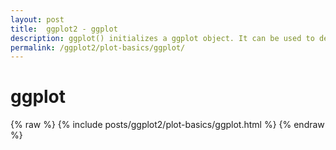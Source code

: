 ```yaml
---
layout: post
title:  ggplot2 - ggplot
description: ggplot() initializes a ggplot object. It can be used to declare the input data frame for a graphic and to specify the set of plot aesthetics.
permalink: /ggplot2/plot-basics/ggplot/
---
```


# ggplot

{% raw %}
{% include posts/ggplot2/plot-basics/ggplot.html %}
{% endraw %}
